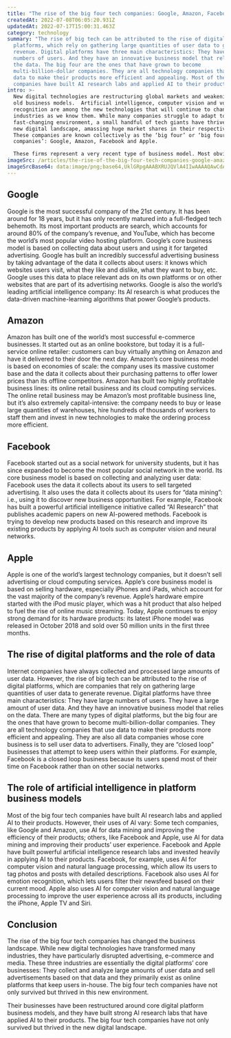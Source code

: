 ```yaml
---
title: "The rise of the big four tech companies: Google, Amazon, Facebook and Apple"
createdAt: 2022-07-08T06:05:20.931Z
updatedAt: 2022-07-17T15:00:31.463Z
category: technology
summary: "The rise of big tech can be attributed to the rise of digital
  platforms, which rely on gathering large quantities of user data to generate
  revenue. Digital platforms have three main characteristics: They have large
  numbers of users. And they have an innovative business model that relies on
  the data. The big four are the ones that have grown to become
  multi-billion-dollar companies. They are all technology companies that use
  data to make their products more efficient and appealing. Most of the big tech
  companies have built AI research labs and applied AI to their products."
intro: >-
  New digital technologies are restructuring global markets and weakening
  old business models.  Artificial intelligence, computer vision and voice
  recognition are among the new technologies that will continue to change
  industries as we know them. While many companies struggle to adapt to this
  fast-changing environment, a small handful of tech giants have thrived in this
  new digital landscape, amassing huge market shares in their respective fields.
  These companies are known collectively as the ‘big four’ or ‘big four tech
  companies’: Google, Amazon, Facebook and Apple. 

  These firms represent a very recent type of business model. Most obviously, they are all technology companies (they sell software and hardware). They are also all data companies – their products all rely on collecting, storing and processing huge quantities of user data. Finally, they are what can be called ‘closed loop’ businesses: They tend to operate closed systems that lock users into using their services exclusively; for example by locking users into using their search engine rather than other search engines or by locking users into using their social network rather than others such
imageSrc: /articles/the-rise-of-the-big-four-tech-companies-google-amazon-facebook-and-apple.png
imageSrcBase64: data:image/png;base64,UklGRpgAAABXRUJQVlA4IIwAAAAQAwCdASoKAAoAAUAmJbACdLoAkwDyK/YA/QAGbExUYyAA/vhC7d8mQ6N5mcrmPj35IO5eEih9/sn7i6Y8PBDThDwlFsnCpDIt1ceiKOsdCERcpKH3XADT95wyM3nPYX/qaD+b/2cmZN919vT+Tbg3/8ZU51QPf6uZQ4Dv9mTnsb2nr6y7/DXyb/cAAA==
---
```


## Google

Google is the most successful company of the 21st century. It has been around for 18 years, but it has only recently matured into a full-fledged tech behemoth. Its most important products are search, which accounts for around 80% of the company’s revenue, and YouTube, which has become the world’s most popular video hosting platform. Google’s core business model is based on collecting data about users and using it for targeted advertising. Google has built an incredibly successful advertising business by taking advantage of the data it collects about users: it knows which websites users visit, what they like and dislike, what they want to buy, etc. Google uses this data to place relevant ads on its own platforms or on other websites that are part of its advertising networks. Google is also the world’s leading artificial intelligence company: Its AI research is what produces the data-driven machine-learning algorithms that power Google’s products.

## Amazon

Amazon has built one of the world’s most successful e-commerce businesses. It started out as an online bookstore, but today it is a full-service online retailer: customers can buy virtually anything on Amazon and have it delivered to their door the next day. Amazon’s core business model is based on economies of scale: the company uses its massive customer base and the data it collects about their purchasing patterns to offer lower prices than its offline competitors. Amazon has built two highly profitable business lines: its online retail business and its cloud computing services. The online retail business may be Amazon’s most profitable business line, but it’s also extremely capital-intensive: the company needs to buy or lease large quantities of warehouses, hire hundreds of thousands of workers to staff them and invest in new technologies to make the ordering process more efficient.

## Facebook

Facebook started out as a social network for university students, but it has since expanded to become the most popular social network in the world. Its core business model is based on collecting and analyzing user data: Facebook uses the data it collects about its users to sell targeted advertising. It also uses the data it collects about its users for “data mining”: i.e., using it to discover new business opportunities. For example, Facebook has built a powerful artificial intelligence initiative called “AI Research” that publishes academic papers on new AI-powered methods. Facebook is trying to develop new products based on this research and improve its existing products by applying AI tools such as computer vision and neural networks.

## Apple

Apple is one of the world’s largest technology companies, but it doesn’t sell advertising or cloud computing services. Apple’s core business model is based on selling hardware, especially iPhones and iPads, which account for the vast majority of the company’s revenue. Apple’s hardware empire started with the iPod music player, which was a hit product that also helped to fuel the rise of online music streaming. Today, Apple continues to enjoy strong demand for its hardware products: its latest iPhone model was released in October 2018 and sold over 50 million units in the first three months.

## The rise of digital platforms and the role of data

Internet companies have always collected and processed large amounts of user data. However, the rise of big tech can be attributed to the rise of digital platforms, which are companies that rely on gathering large quantities of user data to generate revenue. Digital platforms have three main characteristics: They have large numbers of users.  They have a large amount of user data. And they have an innovative business model that relies on the data. There are many types of digital platforms, but the big four are the ones that have grown to become multi-billion-dollar companies. They are all technology companies that use data to make their products more efficient and appealing. They are also all data companies whose core business is to sell user data to advertisers. Finally, they are “closed loop” businesses that attempt to keep users within their platforms. For example, Facebook is a closed loop business because its users spend most of their time on Facebook rather than on other social networks.

## The role of artificial intelligence in platform business models

Most of the big four tech companies have built AI research labs and applied AI to their products. However, their uses of AI vary: Some tech companies, like Google and Amazon, use AI for data mining and improving the efficiency of their products; others, like Facebook and Apple, use AI for data mining and improving their products’ user experience. Facebook and Apple have built powerful artificial intelligence research labs and invested heavily in applying AI to their products. Facebook, for example, uses AI for computer vision and natural language processing, which allow its users to tag photos and posts with detailed descriptions. Facebook also uses AI for emotion recognition, which lets users filter their newsfeed based on their current mood. Apple also uses AI for computer vision and natural language processing to improve the user experience across all its products, including the iPhone, Apple TV and Siri.

## Conclusion

The rise of the big four tech companies has changed the business landscape. While new digital technologies have transformed many industries, they have particularly disrupted advertising, e-commerce and media. These three industries are essentially the digital platforms’ core businesses: They collect and analyze large amounts of user data and sell advertisements based on that data and they primarily exist as online platforms that keep users in-house. The big four tech companies have not only survived but thrived in this new environment.

Their businesses have been restructured around core digital platform business models, and they have built strong AI research labs that have applied AI to their products. The big four tech companies have not only survived but thrived in the new digital landscape.

